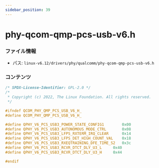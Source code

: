 ```yaml
---
sidebar_position: 39
---
```

# phy-qcom-qmp-pcs-usb-v6.h

### ファイル情報

- パス: `linux-v6.12/drivers/phy/qualcomm/phy-qcom-qmp-pcs-usb-v6.h`

### コンテンツ

```h
/* SPDX-License-Identifier: GPL-2.0 */
/*
 * Copyright (c) 2022, The Linux Foundation. All rights reserved.
 */

#ifndef QCOM_PHY_QMP_PCS_USB_V6_H_
#define QCOM_PHY_QMP_PCS_USB_V6_H_

#define QPHY_V6_PCS_USB3_POWER_STATE_CONFIG1		0x00
#define QPHY_V6_PCS_USB3_AUTONOMOUS_MODE_CTRL		0x08
#define QPHY_V6_PCS_USB3_LFPS_RXTERM_IRQ_CLEAR		0x14
#define QPHY_V6_PCS_USB3_LFPS_DET_HIGH_COUNT_VAL	0x18
#define QPHY_V6_PCS_USB3_RXEQTRAINING_DFE_TIME_S2	0x3c
#define QPHY_V6_PCS_USB3_RCVR_DTCT_DLY_U3_L		0x40
#define QPHY_V6_PCS_USB3_RCVR_DTCT_DLY_U3_H		0x44

#endif

```
